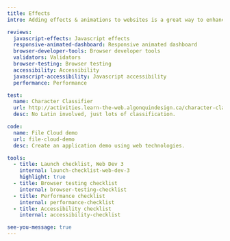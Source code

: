 ```yaml
---
title: Effects
intro: Adding effects & animations to websites is a great way to enhance the user experience but only if done subtly and with great care.

reviews:
  javascript-effects: Javascript effects
  responsive-animated-dashboard: Responsive animated dashboard
  browser-developer-tools: Browser developer tools
  validators: Validators
  browser-testing: Browser testing
  accessibility: Accessibility
  javascript-accessibility: Javascript accessibility
  performance: Performance

test:
  name: Character Classifier
  url: http://activities.learn-the-web.algonquindesign.ca/character-classifier/
  desc: No Latin involved, just lots of classification.

code:
  name: File Cloud demo
  url: file-cloud-demo
  desc: Create an application demo using web technologies.

tools:
  - title: Launch checklist, Web Dev 3
    internal: launch-checklist-web-dev-3
    highlight: true
  - title: Browser testing checklist
    internal: browser-testing-checklist
  - title: Performance checklist
    internal: performance-checklist
  - title: Accessibility checklist
    internal: accessibility-checklist

see-you-message: true
---
```

